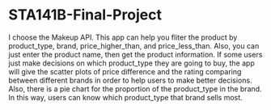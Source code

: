 # STA141B-Final-Project

I choose the Makeup API. This app can help you fliter the product by product_type, brand, price_higher_than, and price_less_than. Also, you can just enter the product name, then get the product information. If some users just make decisions on which product_type they are going to buy, the app will give the scatter plots of price difference and the rating comparing  between different brands in order to help users to make better decisions. Also, there is a pie chart for the proportion of the product_type in the brand. In this way, users can know which product_type that brand sells most.
